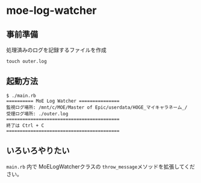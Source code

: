 # moe-log-watcher

## 事前準備

処理済みのログを記録するファイルを作成
```
touch outer.log
```

## 起動方法

```
$ ./main.rb
========== MoE Log Watcher ===============
監視ログ場所: /mnt/c/MOE/Master of Epic/userdata/HOGE_マイキャラネーム_/
受理ログ場所: ./outer.log
==========================================
終了は Ctrl + C
==========================================
```

## いろいろやりたい

`main.rb` 内で MoELogWatcherクラスの `throw_message`メソッドを拡張してください。
